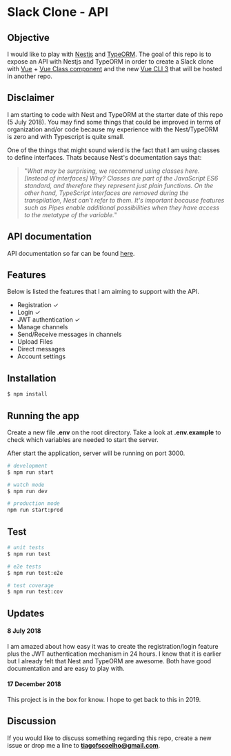 # Slack Clone - API

## Objective
I would like to play with [Nestjs](https://nestjs.com/) and [TypeORM](http://typeorm.io/#/). The goal of this repo is to expose an API with Nestjs and TypeORM in order to create a Slack clone with [Vue](https://vuejs.org/) + [Vue Class component](https://github.com/vuejs/vue-class-component) and the new [Vue CLI 3](https://github.com/vuejs/vue-cli) that will be hosted in another repo.

## Disclaimer
I am starting to code with Nest and TypeORM at the starter date of this repo (5 July 2018). You may find some things that could be improved in terms of organization and/or code because my experience with the Nest/TypeORM is zero and with Typescript is quite small.

One of the things that might sound wierd is the fact that I am using classes to define interfaces.
Thats because Nest's documentation says that:
> "_What may be surprising, we recommend using classes here. [Instead of interfaces] Why? Classes are part of the JavaScript ES6 standard, and therefore they represent just plain functions. On the other hand, TypeScript interfaces are removed during the transpilation, Nest can't refer to them. It's important because features such as Pipes enable additional possibilities when they have access to the metatype of the variable._"

## API documentation
API documentation so far can be found [here](https://documenter.getpostman.com/view/1230851/RWM9uVSw#0b3aa0ad-0688-45e0-8f61-5d2518f98e4b).

## Features
Below is listed the features that I am aiming to support with the API.

- Registration ✓
- Login ✓
- JWT authentication ✓
- Manage channels
- Send/Receive messages in channels
- Upload Files
- Direct messages
- Account settings

## Installation

```bash
$ npm install
```

## Running the app
Create a new file **.env** on the root directory. Take a look at **.env.example** to check which variables are needed to start the server.

After start the application, server will be running on port 3000.

```bash
# development
$ npm run start

# watch mode
$ npm run dev

# production mode
npm run start:prod
```

## Test

```bash
# unit tests
$ npm run test

# e2e tests
$ npm run test:e2e

# test coverage
$ npm run test:cov
```

## Updates
#### 8 July 2018

I am amazed about how easy it was to create the registration/login feature plus the JWT authentication mechanism in 24 hours. I know that it is earlier but I already felt that Nest and TypeORM are awesome. Both have good documentation and are easy to play with.


#### 17 December 2018
This project is in the box for know. I hope to get back to this in 2019. 


## Discussion
If you would like to discuss something regarding this repo, create a new issue or drop me a line to **tiagofscoelho@gmail.com**.
